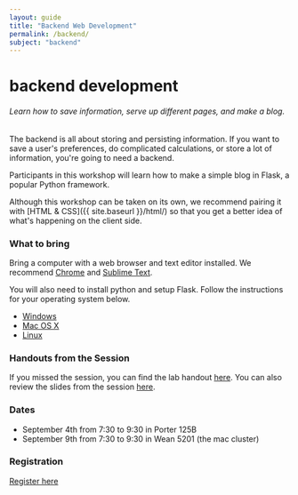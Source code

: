 ```yaml
---
layout: guide
title: "Backend Web Development"
permalink: /backend/
subject: "backend"
---
```


# backend development

###### Learn how to save information, serve up different pages, and make a blog.

The backend is all about storing and persisting information. If you want to save a user's preferences, do complicated calculations, or store a lot of information, you're going to need a backend.

Participants in this workshop will learn how to make a simple blog in Flask, a popular Python framework.

Although this workshop can be taken on its own, we recommend pairing it with [HTML & CSS]({{ site.baseurl }}/html/) so that you get a better idea of what's happening on the client side.

### What to bring
Bring a computer with a web browser and text editor installed. We recommend [Chrome](https://www.google.com/chrome/browser/) and [Sublime Text](http://www.sublimetext.com/).

You will also need to install python and setup Flask. Follow the instructions for your operating system below.

- [Windows](https://docs.google.com/document/d/1iaocAw4Fy54yNXsYAbtyYrxYylvSVv9z1sNrPZuBsco)
- [Mac OS X](https://docs.google.com/document/d/1bqxENcqgL8s_LIpW_cYOjGtoPIVzX5ElBRNJBNqqwdw)
- [Linux](https://docs.google.com/document/d/17e6CQyKWHGENzokiDQRE-oA7nsjCe84pP8dQB_Nht8s)

### Handouts from the Session
If you missed the session, you can find the lab handout [here](https://docs.google.com/document/d/1dUa36KFGPPwruOIOxDfKkVyqf5ZboZ0AiHdyNYniFWA/edit?pli=1).
You can also review the slides from the session
[here](https://github.com/anbenson/webdevblog-resources/raw/master/WebDevWeeks-Backend.pdf).

### Dates
- September 4th from 7:30 to 9:30 in Porter 125B
- September 9th from 7:30 to 9:30 in Wean 5201 (the mac cluster)

### Registration
[Register here](https://docs.google.com/forms/d/1uuDuLjw7tiJVhwGSLuCla-rRwrCyIZorBuQsjKvvZXQ/viewform)
